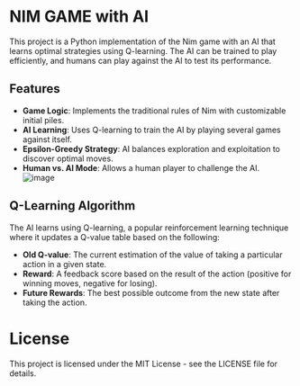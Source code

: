 # NIM GAME with AI

This project is a Python implementation of the Nim game with an AI that learns optimal strategies using Q-learning. The AI can be trained to play efficiently, and humans can play against the AI to test its performance.

## Features
- **Game Logic**: Implements the traditional rules of Nim with customizable initial piles.
- **AI Learning**: Uses Q-learning to train the AI by playing several games against itself.
- **Epsilon-Greedy Strategy**: AI balances exploration and exploitation to discover optimal moves.
- **Human vs. AI Mode**: Allows a human player to challenge the AI.
  ![image](https://github.com/user-attachments/assets/1323586b-aaec-403f-9ab8-d4ceb105647e)

## Q-Learning Algorithm
The AI learns using Q-learning, a popular reinforcement learning technique where it updates a Q-value table based on the following:  

- **Old Q-value**: The current estimation of the value of taking a particular action in a given state.  
- **Reward**: A feedback score based on the result of the action (positive for winning moves, negative for losing).  
- **Future Rewards**: The best possible outcome from the new state after taking the action.  
# License
This project is licensed under the MIT License - see the LICENSE file for details. 
